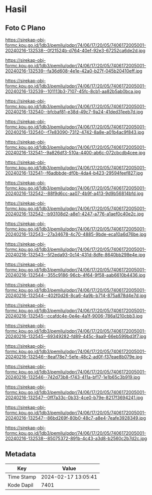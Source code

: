 # Hasil

## Foto C Plano

https://sirekap-obj-formc.kpu.go.id/1db3/pemilu/pdpr/74/06/17/20/05/7406172005001-20240216-132538--0f21524b-d764-40ef-92e3-67252ca6de2d.jpg

https://sirekap-obj-formc.kpu.go.id/1db3/pemilu/pdpr/74/06/17/20/05/7406172005001-20240216-132539--fa36d608-4e1e-42a0-b27f-045b20410eff.jpg

https://sirekap-obj-formc.kpu.go.id/1db3/pemilu/pdpr/74/06/17/20/05/7406172005001-20240216-132539--101113b3-7107-45fc-8cb1-aa82b5ab0bca.jpg

https://sirekap-obj-formc.kpu.go.id/1db3/pemilu/pdpr/74/06/17/20/05/7406172005001-20240216-132540--bfcbaf81-e38d-49c7-9a24-41ded31eeb7d.jpg

https://sirekap-obj-formc.kpu.go.id/1db3/pemilu/pdpr/74/06/17/20/05/7406172005001-20240216-132540--f7e83090-7312-4742-8a8e-a01b4ac9f843.jpg

https://sirekap-obj-formc.kpu.go.id/1db3/pemilu/pdpr/74/06/17/20/05/7406172005001-20240216-132541--9a826df3-510a-4400-ab6c-072cbcdb4cee.jpg

https://sirekap-obj-formc.kpu.go.id/1db3/pemilu/pdpr/74/06/17/20/05/7406172005001-20240216-132541--f6adbbde-df0b-4da4-b423-29594feef827.jpg

https://sirekap-obj-formc.kpu.go.id/1db3/pemilu/pdpr/74/06/17/20/05/7406172005001-20240216-132542--88f9d6cc-aa07-4b9f-a413-9d9b56814bfd.jpg

https://sirekap-obj-formc.kpu.go.id/1db3/pemilu/pdpr/74/06/17/20/05/7406172005001-20240216-132542--b93108d2-a8e1-4247-a776-a1aef0c40e2c.jpg

https://sirekap-obj-formc.kpu.go.id/1db3/pemilu/pdpr/74/06/17/20/05/7406172005001-20240216-132543--27a34678-4c70-4885-9bde-eca10a6d76be.jpg

https://sirekap-obj-formc.kpu.go.id/1db3/pemilu/pdpr/74/06/17/20/05/7406172005001-20240216-132543--5f2eda93-0c14-431d-8dfe-8640bb298e4e.jpg

https://sirekap-obj-formc.kpu.go.id/1db3/pemilu/pdpr/74/06/17/20/05/7406172005001-20240216-132544--355c9186-96cb-4f64-9f58-aab6610b4436.jpg

https://sirekap-obj-formc.kpu.go.id/1db3/pemilu/pdpr/74/06/17/20/05/7406172005001-20240216-132544--402f0d26-8ca6-4a9b-b714-875a878d4e7d.jpg

https://sirekap-obj-formc.kpu.go.id/1db3/pemilu/pdpr/74/06/17/20/05/7406172005001-20240216-132545--ccafdc4e-0e4e-4a1f-9006-786a1210cbb3.jpg

https://sirekap-obj-formc.kpu.go.id/1db3/pemilu/pdpr/74/06/17/20/05/7406172005001-20240216-132545--69349282-fd89-445c-9aa9-66eb599bd3f7.jpg

https://sirekap-obj-formc.kpu.go.id/1db3/pemilu/pdpr/74/06/17/20/05/7406172005001-20240216-132546--8eaf78e7-5efe-48c2-ad0f-f37eae8b079e.jpg

https://sirekap-obj-formc.kpu.go.id/1db3/pemilu/pdpr/74/06/17/20/05/7406172005001-20240216-132546--742d73b8-f743-411a-bf17-1e1b65c3b919.jpg

https://sirekap-obj-formc.kpu.go.id/1db3/pemilu/pdpr/74/06/17/20/05/7406172005001-20240216-132547--0ff7a33c-0b33-4ce0-b79e-8217f3694241.jpg

https://sirekap-obj-formc.kpu.go.id/1db3/pemilu/pdpr/74/06/17/20/05/7406172005001-20240216-132547--86bd269f-80b0-48c7-a8e4-7eafe3928349.jpg

https://sirekap-obj-formc.kpu.go.id/1db3/pemilu/pdpr/74/06/17/20/05/7406172005001-20240216-132538--85075372-891b-4c43-a3d8-b2560c2b7d2c.jpg


## Metadata

| Key        | Value               |
| ---------- | ------------------- |
| Time Stamp | 2024-02-17 13:05:41 |
| Kode Dapil | 7401                |



